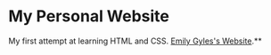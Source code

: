 # My Personal Website
My first attempt at learning HTML and CSS.
[Emily Gyles's Website](https://emgyles.github.io).**
